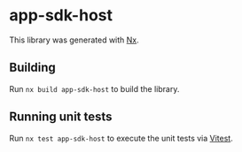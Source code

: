 # app-sdk-host

This library was generated with [Nx](https://nx.dev).

## Building

Run `nx build app-sdk-host` to build the library.

## Running unit tests

Run `nx test app-sdk-host` to execute the unit tests via [Vitest](https://vitest.dev/).
